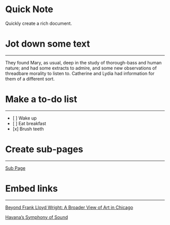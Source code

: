 Quick Note
==========

Quickly create a rich document.

Jot down some text
==================

------------------------------------------------------------------------

They found Mary, as usual, deep in the study of thorough-bass and human nature; and had some extracts to admire, and some new observations of threadbare morality to listen to. Catherine and Lydia had information for them of a different sort.

Make a to-do list
=================

------------------------------------------------------------------------

-   \[ \] Wake up
-   \[ \] Eat breakfast
-   \[x\] Brush teeth

Create sub-pages
================

------------------------------------------------------------------------

[Sub Page](Quick%20Note%20bfeb109e815243b2a42d1ba5b7949a01/Sub%20Page%205010d6f5c573463ead3d1f93acff6e37.md)

Embed links
===========

------------------------------------------------------------------------

[Beyond Frank Lloyd Wright: A Broader View of Art in Chicago](https://www.nytimes.com/2018/03/08/arts/chicago-museums-art.html?rref=collection%2Fsectioncollection%2Ftravel)

[Havana’s Symphony of Sound](https://www.nytimes.com/2018/03/12/travel/havana-cuba.html?rref=collection%2Fsectioncollection%2Ftravel)
